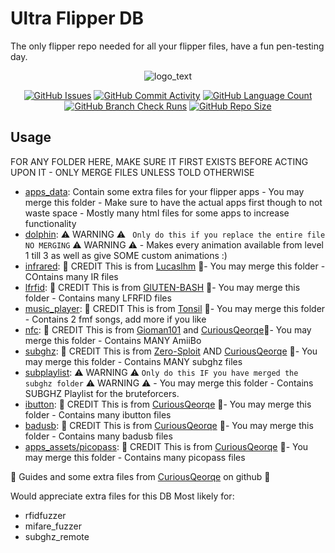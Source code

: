 # Ultra Flipper DB

The only flipper repo needed for all your flipper files, have a fun pen-testing day.


<div align="center">

![logo_text](https://user-images.githubusercontent.com/106865493/172037549-3e7167a0-ceb1-45ee-bd4b-549057f21adb.svg)

</div>

<div align="center">
    <a href="https://github.com/DefinetlyNotAI/Ultra_Flipper_DB/issues"><img src="https://img.shields.io/github/issues/DefinetlyNotAI/Ultra_Flipper_DB" alt="GitHub Issues"></a>
    <a href="https://github.com/DefinetlyNotAI/Ultra_Flipper_DB/graphs/commit-activity"><img src="https://img.shields.io/github/commit-activity/t/DefinetlyNotAI/Ultra_Flipper_DB" alt="GitHub Commit Activity"></a>
    <a href="https://github.com/DefinetlyNotAI/Ultra_Flipper_DB/languages"><img src="https://img.shields.io/github/languages/count/DefinetlyNotAI/Ultra_Flipper_DB" alt="GitHub Language Count"></a>
    <a href="https://github.com/DefinetlyNotAI/Ultra_Flipper_DB/actions"><img src="https://img.shields.io/github/check-runs/DefinetlyNotAI/Ultra_Flipper_DB/main" alt="GitHub Branch Check Runs"></a>
    <a href="https://github.com/DefinetlyNotAI/Ultra_Flipper_DB"><img src="https://img.shields.io/github/repo-size/DefinetlyNotAI/Ultra_Flipper_DB" alt="GitHub Repo Size"></a>
</div>

## Usage

FOR ANY FOLDER HERE, MAKE SURE IT FIRST EXISTS BEFORE ACTING UPON IT - ONLY MERGE FILES UNLESS TOLD OTHERWISE

- [apps_data](Flipper_Root_Folder/apps_data): Contain some extra files for your flipper apps - You may merge this folder - Make sure to have the actual apps first though to not waste space - Mostly many html files for some apps to increase functionality
- [dolphin](Flipper_Root_Folder/dolphin): ⚠️ WARNING ⚠️ ` Only do this if you replace the entire file NO MERGING` ⚠️ WARNING ⚠️ - Makes every animation available from level 1 till 3 as well as give SOME custom animations :)
- [infrared](Flipper_Root_Folder/infrared): 📜 CREDIT  This is from [Lucaslhm](https://github.com/Lucaslhm/Flipper-IRDB) 📜- You may merge this folder - COntains many IR files
- [lfrfid](Flipper_Root_Folder/lfrfid): 📜 CREDIT  This is from [GlUTEN-BASH](https://github.com/GlUTEN-BASH/Flipper-Starnew/tree/main/StarRFID) 📜- You may merge this folder - Contains many LFRFID files
- [music_player](Flipper_Root_Folder/music_player): 📜 CREDIT  This is from [Tonsil](https://github.com/Tonsil/flipper-music-files) 📜- You may merge this folder - Contains 2 fmf songs, add more if you like
- [nfc](Flipper_Root_Folder/nfc): 📜 CREDIT  This is from [Gioman101](https://github.com/Gioman101/FlipperAmiibo) and [CuriousQeorqe](https://github.com/curiousqeorqe/FlipperZeroDB)📜- You may merge this folder - Contains MANY AmiiBo
- [subghz](Flipper_Root_Folder/subghz): 📜 CREDIT  This is from [Zero-Sploit](https://github.com/Zero-Sploit/FlipperZero-Subghz-DB) AND [CuriousQeorqe](https://github.com/curiousqeorqe/FlipperZeroDB) 📜- You may merge this folder - Contains MANY subghz files
- [subplaylist](Flipper_Root_Folder/subplaylist): ⚠️ WARNING ⚠️ `Only do this IF you have merged the subghz folder` ⚠️ WARNING ⚠️ - You may merge this folder - Contains SUBGHZ Playlist for the bruteforcers.
- [ibutton](Flipper_Root_Folder/ibutton): 📜 CREDIT  This is from [CuriousQeorqe](https://github.com/curiousqeorqe/FlipperZeroDB) 📜- You may merge this folder - Contains many ibutton files
- [badusb](Flipper_Root_Folder/badusb): 📜 CREDIT  This is from [CuriousQeorqe](https://github.com/curiousqeorqe/FlipperZeroDB) 📜- You may merge this folder - Contains many badusb files
- [apps_assets/picopass](Flipper_Root_Folder/apps_assets/picopass): 📜 CREDIT  This is from [CuriousQeorqe](https://github.com/curiousqeorqe/FlipperZeroDB) 📜- You may merge this folder - Contains many picopass files


📜 Guides and some extra files from [CuriousQeorqe](https://github.com/curiousqeorqe/FlipperZeroDB) on github 📜


Would appreciate extra files for this DB
Most likely for:
- rfidfuzzer
- mifare_fuzzer
- subghz_remote
